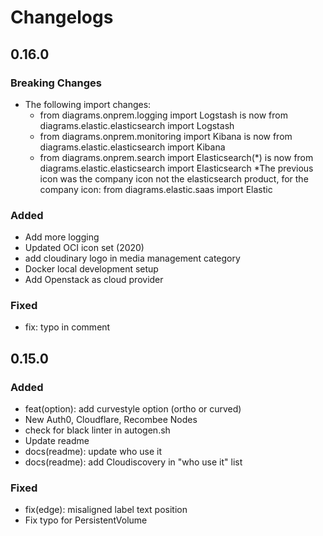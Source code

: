 # Changelogs

## 0.16.0

### Breaking Changes

- The following import changes:
  - from diagrams.onprem.logging import Logstash is now from diagrams.elastic.elasticsearch import Logstash
  - from diagrams.onprem.monitoring import Kibana is now from diagrams.elastic.elasticsearch import Kibana
  - from diagrams.onprem.search import Elasticsearch(*) is now from diagrams.elastic.elasticsearch import Elasticsearch
  *The previous icon was the company icon not the elasticsearch product, for the company icon: from diagrams.elastic.saas import Elastic

### Added

- Add more logging
- Updated OCI icon set (2020)
- add cloudinary logo in media management category
- Docker local development setup
- Add Openstack as cloud provider

### Fixed

- fix: typo in comment

## 0.15.0

### Added

- feat(option): add curvestyle option (ortho or curved)
- New Auth0, Cloudflare, Recombee Nodes
- check for black linter in autogen.sh
- Update readme
- docs(readme): update who use it
- docs(readme): add Cloudiscovery in "who use it" list

### Fixed

- fix(edge): misaligned label text position
- Fix typo for PersistentVolume
